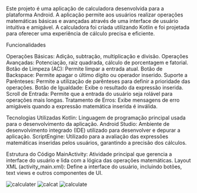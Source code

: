 Este projeto é uma aplicação de calculadora desenvolvida para a plataforma Android. A aplicação permite aos usuários realizar operações matemáticas básicas e avançadas através de uma interface de usuário intuitiva e amigável. A calculadora foi criada utilizando Kotlin e foi projetada para oferecer uma experiência de cálculo precisa e eficiente.

Funcionalidades

Operações Básicas: Adição, subtração, multiplicação e divisão.
Operações Avançadas: Potenciação, raiz quadrada, cálculo de porcentagem e fatorial.
Botão de Limpeza (AC): Permite limpar a entrada atual.
Botão de Backspace: Permite apagar o último dígito ou operador inserido.
Suporte a Parênteses: Permite a utilização de parênteses para definir a prioridade das operações.
Botão de Igualdade: Exibe o resultado da expressão inserida.
Scroll de Entrada: Permite que a entrada do usuário seja rolável para operações mais longas.
Tratamento de Erros: Exibe mensagens de erro amigáveis quando a expressão matemática inserida é inválida.

Tecnologias Utilizadas
Kotlin: Linguagem de programação principal usada para o desenvolvimento da aplicação.
Android Studio: Ambiente de desenvolvimento integrado (IDE) utilizado para desenvolver e depurar a aplicação.
ScriptEngine: Utilizado para a avaliação das expressões matemáticas inseridas pelos usuários, garantindo a precisão dos cálculos.

Estrutura do Código
MainActivity: Atividade principal que gerencia a interface do usuário e lida com a lógica das operações matemáticas.
Layout XML (activity_main.xml): Define a interface do usuário, incluindo botões, text views e outros componentes de UI.

![calculater](https://github.com/user-attachments/assets/e82bdbb3-59e5-42b8-ba51-20a2340ee25d)                   ![calcat](https://github.com/user-attachments/assets/76279673-d0ab-40f8-9816-3b7ef52eee37)
![calculate](https://github.com/user-attachments/assets/3b96534e-5a2f-46a2-92c4-7b828ce93e7c)
